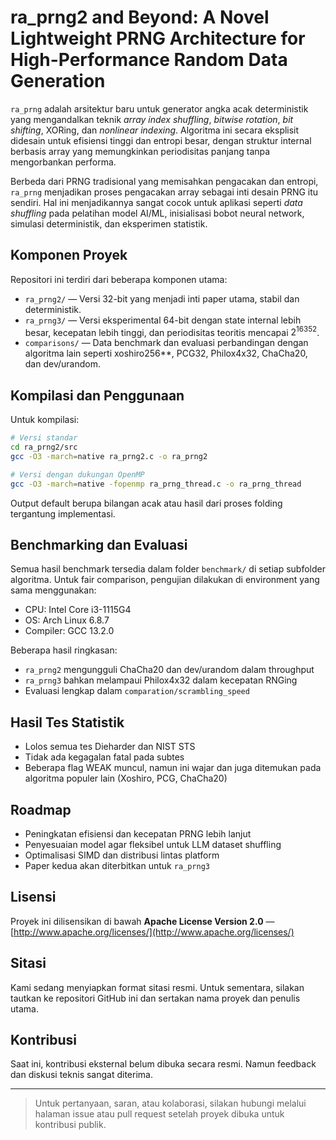 # ra\_prng2 and Beyond: A Novel Lightweight PRNG Architecture for High-Performance Random Data Generation

`ra_prng` adalah arsitektur baru untuk generator angka acak deterministik yang mengandalkan teknik *array index shuffling*, *bitwise rotation*, *bit shifting*, XORing, dan *nonlinear indexing*. Algoritma ini secara eksplisit didesain untuk efisiensi tinggi dan entropi besar, dengan struktur internal berbasis array yang memungkinkan periodisitas panjang tanpa mengorbankan performa.

Berbeda dari PRNG tradisional yang memisahkan pengacakan dan entropi, `ra_prng` menjadikan proses pengacakan array sebagai inti desain PRNG itu sendiri. Hal ini menjadikannya sangat cocok untuk aplikasi seperti *data shuffling* pada pelatihan model AI/ML, inisialisasi bobot neural network, simulasi deterministik, dan eksperimen statistik.

## Komponen Proyek

Repositori ini terdiri dari beberapa komponen utama:

* `ra_prng2/` — Versi 32-bit yang menjadi inti paper utama, stabil dan deterministik.
* `ra_prng3/` — Versi eksperimental 64-bit dengan state internal lebih besar, kecepatan lebih tinggi, dan periodisitas teoritis mencapai $2^{16352}$.
* `comparisons/` — Data benchmark dan evaluasi perbandingan dengan algoritma lain seperti xoshiro256\*\*, PCG32, Philox4x32, ChaCha20, dan dev/urandom.

## Kompilasi dan Penggunaan

Untuk kompilasi:

```bash
# Versi standar
cd ra_prng2/src
gcc -O3 -march=native ra_prng2.c -o ra_prng2

# Versi dengan dukungan OpenMP
gcc -O3 -march=native -fopenmp ra_prng_thread.c -o ra_prng_thread
```

Output default berupa bilangan acak atau hasil dari proses folding tergantung implementasi.

## Benchmarking dan Evaluasi

Semua hasil benchmark tersedia dalam folder `benchmark/` di setiap subfolder algoritma. Untuk fair comparison, pengujian dilakukan di environment yang sama menggunakan:

* CPU: Intel Core i3-1115G4
* OS: Arch Linux 6.8.7
* Compiler: GCC 13.2.0

Beberapa hasil ringkasan:

* `ra_prng2` mengungguli ChaCha20 dan dev/urandom dalam throughput
* `ra_prng3` bahkan melampaui Philox4x32 dalam kecepatan RNGing
* Evaluasi lengkap dalam `comparation/scrambling_speed`

## Hasil Tes Statistik

* Lolos semua tes Dieharder dan NIST STS
* Tidak ada kegagalan fatal pada subtes
* Beberapa flag WEAK muncul, namun ini wajar dan juga ditemukan pada algoritma populer lain (Xoshiro, PCG, ChaCha20)

## Roadmap

* Peningkatan efisiensi dan kecepatan PRNG lebih lanjut
* Penyesuaian model agar fleksibel untuk LLM dataset shuffling
* Optimalisasi SIMD dan distribusi lintas platform
* Paper kedua akan diterbitkan untuk `ra_prng3`

## Lisensi

Proyek ini dilisensikan di bawah **Apache License Version 2.0** — [http://www.apache.org/licenses/](http://www.apache.org/licenses/)

## Sitasi

Kami sedang menyiapkan format sitasi resmi. Untuk sementara, silakan tautkan ke repositori GitHub ini dan sertakan nama proyek dan penulis utama.

## Kontribusi

Saat ini, kontribusi eksternal belum dibuka secara resmi. Namun feedback dan diskusi teknis sangat diterima.

---

> Untuk pertanyaan, saran, atau kolaborasi, silakan hubungi melalui halaman issue atau pull request setelah proyek dibuka untuk kontribusi publik.
